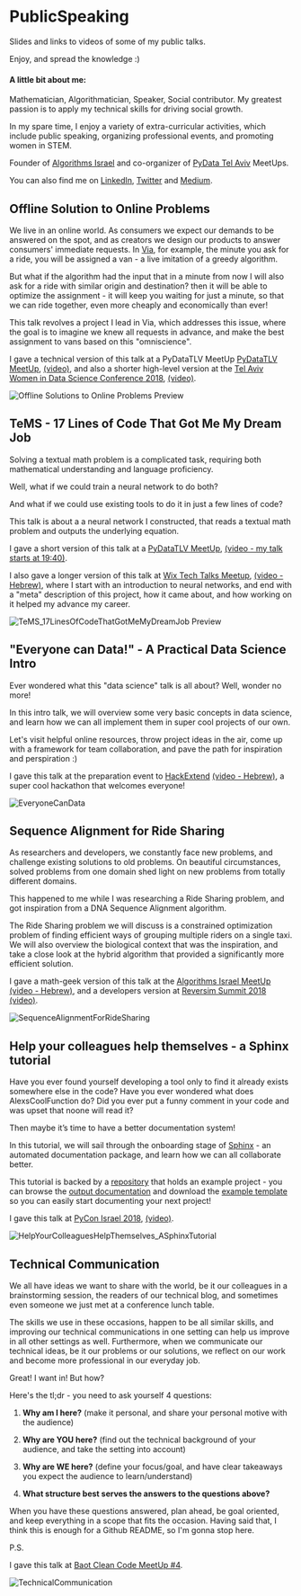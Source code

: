 # PublicSpeaking
Slides and links to videos of some of my public talks.
 
Enjoy, and spread the knowledge :)

#### A little bit about me:

Mathematician, Algorithmatician, Speaker, Social contributor. 
My greatest passion is to apply my technical skills for driving social growth.

In my spare time, I enjoy a variety of extra-curricular activities, 
which include public speaking, organizing professional events, and promoting women in STEM.

Founder of 
[Algorithms Israel](https://www.meetup.com/Algorithms-Israel/) 
and co-organizer of 
[PyData Tel Aviv](https://www.meetup.com/PyData-Tel-Aviv/)
MeetUps.

You can also find me on [LinkedIn](https://www.linkedin.com/in/dalya-gar/), 
[Twitter](https://twitter.com/DalyaGar)
and [Medium](https://medium.com/@dalyag).

## Offline Solution to Online Problems 

We live in an online world. 
As consumers we expect our demands to be answered on the spot, 
and as creators we design our products to answer consumers' immediate requests. 
In [Via](https://ridewithvia.com/), for example, the minute you ask for a ride, 
you will be assigned a van - a live imitation of a greedy algorithm. 

But what if the algorithm had the input that in a minute from now 
I will also ask for a ride with similar origin and destination? 
then it will be able to optimize the assignment - 
it will keep you waiting for just a minute, so that we can ride together, 
even more cheaply and economically than ever!

This talk revolves a project I lead in Via, which addresses this issue, 
where the goal is to imagine we knew all requests in advance, 
and make the best assignment to vans based on this "omniscience".

I gave a technical version of this talk at a PyDataTLV MeetUp
[PyDataTLV MeetUp](https://www.meetup.com/PyData-Tel-Aviv/events/245676534/),
[(video)](https://www.youtube.com/watch?v=c1FMe4yK7zY), 
and also a shorter high-level version at the 
[Tel Aviv Women in Data Science Conference 2018](http://intuit.eventiko.co.il/),
[(video)](https://www.youtube.com/watch?v=sVwSvbJARxI).

![Offline Solutions to Online Problems Preview](../master/previews/OfflineSolutionstoOnlineProblems.png)


## TeMS - 17 Lines of Code That Got Me My Dream Job

Solving a textual math problem is a complicated task, 
requiring both mathematical understanding and language proficiency. 

Well, what if we could train a neural network to do both? 

And what if we could use existing tools to do it in just a few lines of code?

This talk is about a a neural network I constructed, 
that reads a textual math problem 
and outputs the underlying equation.
 
I gave a short version of this talk at a 
[PyDataTLV MeetUp](https://www.meetup.com/PyData-Tel-Aviv/events/239823945/),
[(video - my talk starts at 19:40)](https://www.youtube.com/watch?v=8j8vfW94o6Y).

I also gave a longer version of this talk at
[Wix Tech Talks Meetup](https://www.meetup.com/at-wix/events/246859972/),
[(video - Hebrew)](https://youtu.be/W9U2Qb1F5h8), 
where I start with an introduction to neural networks,
and end with a "meta" description of this project, how it came about,
and how working on it helped my advance my career.

![TeMS_17LinesOfCodeThatGotMeMyDreamJob Preview](../master/previews/TeMS_17LinesOfCodeThatGotMeMyDreamJob.png)


## "Everyone can Data!" - A Practical Data Science Intro

Ever wondered what this "data science" talk is all about? 
Well, wonder no more!

In this intro talk, 
we will overview some very basic concepts in data science, 
and learn how we can all implement them in super cool projects of our own.
 
Let's visit helpful online resources, 
throw project ideas in the air, 
come up with a framework for team collaboration, 
and pave the path for inspiration and perspiration :)

I gave this talk at the preparation event to 
[HackExtend](http://www.hackextend.com/)
[(video - Hebrew)](https://www.youtube.com/watch?v=Nxn1q1W9Hk8&index=6&list=PLY-poECvi6h7VQWt5Nd5O42py_07UKifI), 
a super cool hackathon that welcomes everyone!


![EveryoneCanData](../master/previews/EveryoneCanData.png)


## Sequence Alignment for Ride Sharing

As researchers and developers, we constantly face new problems, and challenge existing solutions to old problems.
On beautiful circumstances, solved problems from one domain shed light on new problems from totally different domains.

This happened to me while I was researching a Ride Sharing problem, and got inspiration from a DNA Sequence Alignment algorithm.

The Ride Sharing problem we will discuss is a constrained optimization problem of finding efficient ways of grouping multiple riders on a single taxi.
We will also overview the biological context that was the inspiration, and take a close look at the hybrid algorithm that provided a significantly more efficient solution.

I gave a math-geek version of this talk at the [Algorithms Israel MeetUp](https://www.meetup.com/Algorithms-Israel/events/251504953/) [(video - Hebrew)](https://www.youtube.com/watch?v=5so2Gbzd3xI),
and a developers version at [Reversim Summit 2018](https://summit2018.reversim.com/session/5b0b0ba592ac8b00147796f5)
[(video)](https://www.youtube.com/watch?v=rZSdHKyp55M).


![SequenceAlignmentForRideSharing](../master/previews/SequenceAlignmentForRideSharing.jpg)


## Help your colleagues help themselves - a Sphinx tutorial

Have you ever found yourself developing a tool only to find it already exists somewhere else in the code?
Have you ever wondered what does AlexsCoolFunction do?
Did you ever put a funny comment in your code and was upset that noone will read it?

Then maybe it’s time to have a better documentation system!

In this tutorial, we will sail through the onboarding stage of [Sphinx](http://www.sphinx-doc.org/en/master/) - an automated documentation package, and learn how we can all collaborate better.

This tutorial is backed by a [repository](https://github.com/DalyaG/Sphinx185) that holds an example project - you can browse the [output documentation](https://dalyag.github.io/Sphinx185/index.html) and download the [example template](https://github.com/DalyaG/Sphinx185/tree/master/documentation_template_for_your_next_project) so you can easily start documenting your next project!

I gave this talk at [PyCon Israel 2018](https://il.pycon.org/2018/schedule/presentation/28/), 
[(video)](https://www.youtube.com/watch?v=3OAAL78PES8).


![HelpYourColleaguesHelpThemselves_ASphinxTutorial](../master/previews/HelpYourColleaguesHelpThemselves_ASphinxTutorial.jpg)


## Technical Communication

We all have ideas we want to share with the world, be it our colleagues in a brainstorming session,
the readers of our technical blog, and sometimes even someone we just met at a conference lunch table.

The skills we use in these occasions, happen to be all similar skills,
and improving our technical communications in one setting can help us improve in all other settings as well.
Furthermore, when we communicate our technical ideas, be it our problems or our solutions,
we reflect on our work and become more professional in our everyday job.

Great! I want in! But how?

Here's the tl;dr - you need to ask yourself 4 questions:

1. **Why am I here?** (make it personal, 
   and share your personal motive with the audience)

2. **Why are YOU here?** (find out the technical background of your audience, 
   and take the setting into account)

3. **Why are WE here?** (define your focus/goal, 
   and have clear takeaways you expect the audience to learn/understand)
   
4. **What structure best serves the answers to the questions above?**

When you have these questions answered, plan ahead, be goal oriented,
and keep everything in a scope that fits the occasion.
Having said that, I think this is enough for a Github README, so I'm gonna stop here.

P.S. 

I gave this talk at [Baot Clean Code MeetUp #4](http://extend-tech.com/baot).

![TechnicalCommunication](../master/previews/TechnicalCommunication.jpg)